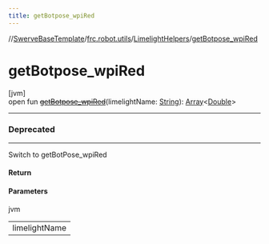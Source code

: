 ```yaml
---
title: getBotpose_wpiRed
---
```

//[SwerveBaseTemplate](../../../index.html)/[frc.robot.utils](../index.html)/[LimelightHelpers](index.html)/[getBotpose_wpiRed](get-botpose_wpi-red.html)



# getBotpose_wpiRed



[jvm]\
open fun [~~getBotpose_wpiRed~~](get-botpose_wpi-red.html)(limelightName: [String](https://docs.oracle.com/javase/8/docs/api/java/lang/String.html)): [Array](https://kotlinlang.org/api/latest/jvm/stdlib/kotlin/-array/index.html)&lt;[Double](https://kotlinlang.org/api/latest/jvm/stdlib/kotlin/-double/index.html)&gt;

---

### Deprecated

---


Switch to getBotPose_wpiRed



#### Return



#### Parameters


jvm

| |
|---|
| limelightName |




